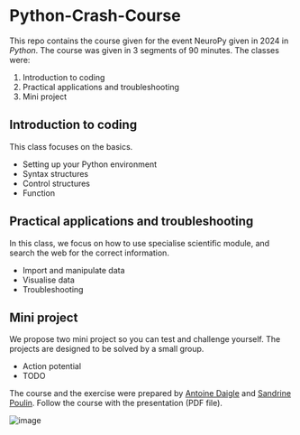 # Python-Crash-Course
This repo contains the course given for the event NeuroPy given in 2024 in _Python_. The course was given in 3 segments of 90 minutes. The classes were:
1. Introduction to coding
2. Practical applications and troubleshooting
3. Mini project

## Introduction to coding
This class focuses on the basics. 
- Setting up your Python environment
- Syntax structures
- Control structures
- Function

## Practical applications and troubleshooting
In this class, we focus on how to use specialise scientific module, and search the web for the correct information.
- Import and manipulate data
- Visualise data
- Troubleshooting

## Mini project
We propose two mini project so you can test and challenge yourself. The projects are designed to be solved by a small group.
- Action potential
- TODO

The course and the exercise were prepared by [Antoine Daigle](https://github.com/AntoineDaigle) and [Sandrine Poulin](https://github.com/sandrinepoulin). Follow the course with the presentation (PDF file).

![image](https://github.com/Laboratory-of-Vincent-Breton-Provencher/Python-Crash-Course/assets/64617022/5f5d2069-2474-4c1f-a566-9cf6d57d6914)
